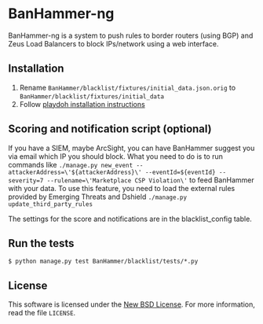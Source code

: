 BanHammer-ng
============

BanHammer-ng is a system to push rules to border routers (using BGP) and Zeus Load Balancers to block IPs/network using a web interface.

Installation
------------

1. Rename `BanHammer/blacklist/fixtures/initial_data.json.orig` to `BanHammer/blacklist/fixtures/initial_data`
2. Follow [playdoh installation instructions](http://playdoh.readthedocs.org/en/latest/getting-started/installation.html)

Scoring and notification script (optional)
------------------------------------------

If you have a SIEM, maybe ArcSight, you can have BanHammer suggest you via email which IP you should block.
What you need to do is to run commands like `./manage.py new_event --attackerAddress=\'${attackerAddress}\' --eventId=${eventId} --severity=7 --rulename=\'Marketplace CSP Violation\'`
to feed BanHammer with your data.
To use this feature, you need to load the external rules provided by Emerging Threats and Dshield `./manage.py update_third_party_rules`

The settings for the score and notifications are in the blacklist_config table.

Run the tests
-------------

`$ python manage.py test BanHammer/blacklist/tests/*.py`

License
-------
This software is licensed under the [New BSD License][BSD]. For more
information, read the file ``LICENSE``.

[BSD]: http://creativecommons.org/licenses/BSD/
